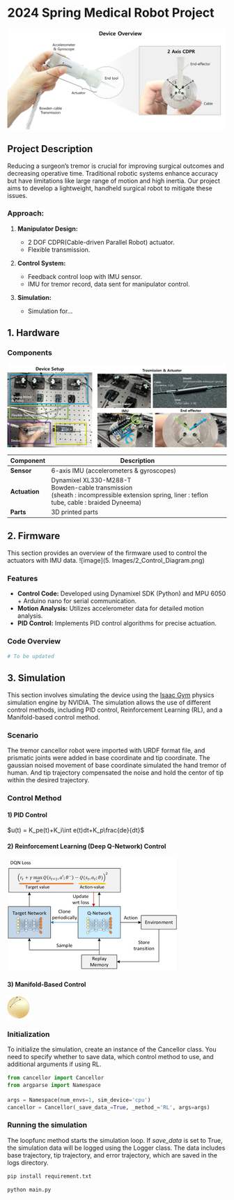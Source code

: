 # 2024 Spring Medical Robot Project
<img src="5. Images/0_Device_Overview.png" alt="Project Overview" style="zoom:100%;" />




## Project Description

Reducing a surgeon’s tremor is crucial for improving surgical outcomes and decreasing operative time. Traditional robotic systems enhance accuracy but have limitations like large range of motion and high inertia. Our project aims to develop a lightweight, handheld surgical robot to mitigate these issues.

### Approach:
1. **Manipulator Design:** 
   - 2 DOF CDPR(Cable-driven Parallel Robot) actuator.
   - Flexible transmission.

2. **Control System:** 
   - Feedback control loop with IMU sensor.
   - IMU for tremor record, data sent for manipulator control.
   
3. **Simulation:** 
   - Simulation for...



## 1. Hardware

### Components
<img src="5. Images/1_Hardware_Setup.png" alt="Device Setup" style="zoom:100%;" />


| Component    | Description                                                                                       |
|--------------|---------------------------------------------------------------------------------------------------|
| **Sensor**   | 6-axis IMU (accelerometers & gyroscopes)                                                          |
| **Actuation**| Dynamixel XL330-M288-T <br> Bowden-cable transmission <br> (sheath : incompressible extension spring, liner : teflon tube, cable : braided Dyneema) |
| **Parts**    | 3D printed parts  


## 2. Firmware
This section provides an overview of the firmware used to control the actuators with IMU data.
![image](5. Images/2_Control_Diagram.png)



### Features
- **Control Code:** Developed using Dynamixel SDK (Python) and MPU 6050 + Arduino nano for serial communication.
- **Motion Analysis:** Utilizes accelerometer data for detailed motion analysis.
- **PID Control:** Implements PID control algorithms for precise actuation.

### Code Overview

```python
# To be updated

```


## 3. Simulation
This section involves simulating the device using the [Isaac Gym](https://developer.nvidia.com/isaac-gym) physics simulation engine by NVIDIA. The simulation allows the use of different control methods, including PID control, Reinforcement Learning (RL), and a Manifold-based control method.
### Scenario
The tremor cancellor robot were imported with URDF format file, and prismatic joints were added in base coordinate and tip coordinate. The gaussian noised movement of base coordinate simulated the hand tremor of human. And tip trajectory compensated the noise and hold the centor of tip within the desired trajectory.

### Control Method
#### 1) PID Control

$u(t) = K_pe(t)+K_i\int e(t)dt+K_p\frac{de}{dt}$

#### 2) Reinforcement Learning (Deep Q-Network) Control

<img src="5. Images/3_DQN.jpeg" alt="DQN" style="zoom:50%;" />

#### 3) Manifold-Based Control

<img src="5. Images/4_Manifold.png" alt="Manifold" style="zoom: 5%;" />

### Initialization
To initialize the simulation, create an instance of the Cancellor class. You need to specify whether to save data, which control method to use, and additional arguments if using RL.
```python
from cancellor import Cancellor
from argparse import Namespace

args = Namespace(num_envs=1, sim_device='cpu')
cancellor = Cancellor(_save_data_=True, _method_='RL', args=args)
```
### Running the simulation
The loopfunc method starts the simulation loop. If _save_data_ is set to True, the simulation data will be logged using the Logger class. The data includes base trajectory, tip trajectory, and error trajectory, which are saved in the logs directory. 
```bash
pip install requirement.txt
```

```bash
python main.py
```

